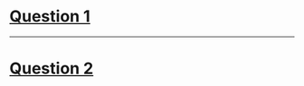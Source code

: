 # [**Question 1**](https://www.codechef.com/problems/LAPIN)
--- 
# [**Question 2**](https://leetcode.com/problems/next-permutation/)
